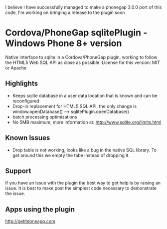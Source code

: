 I believe I have successfully managed to make a phonegap 3.0.0 port of this code, I'm working on bringing a release to the plugin soon


# Cordova/PhoneGap sqlitePlugin - Windows Phone 8+ version

Native interface to sqlite in a Cordova/PhoneGap plugin, working to follow the HTML5 Web SQL API as close as possible.
License for this version: MIT or Apache

## Highlights

 - Keeps sqlite database in a user data location that is known and can be reconfigured
 - Drop-in replacement for HTML5 SQL API, the only change is window.openDatabase() --> sqlitePlugin.openDatabase()
 - batch processing optimizations
 - No 5MB maximum, more information at: http://www.sqlite.org/limits.html

## Known Issues

 - Drop table is not working, looks like a bug in the native SQL library. To get around this we empty the tabe instead of dropping it.

## Support

If you have an issue with the plugin the best way to get help is by raising an issue. It is best to make post the simplest code necessary to demonstrate the issue.

## Apps using the plugin

http://getitdoneapp.com
